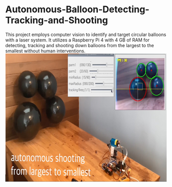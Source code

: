 # Autonomous-Balloon-Detecting-Tracking-and-Shooting
This project employs computer vision to identify and target circular balloons with a laser system. It utilizes a Raspberry Pi 4 with 4 GB of RAM for detecting, tracking and shooting down balloons from the largest to the smallest without human interventions.
<img src="/BalloonTitle.jpg" alt="prototype" height="400">
